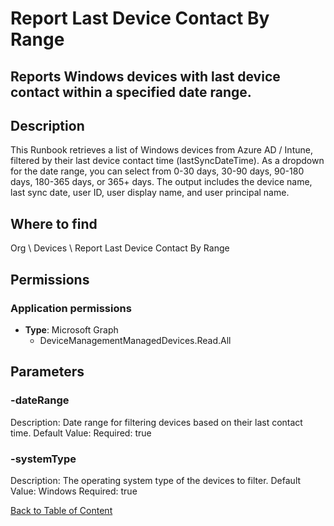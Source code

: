 # Report Last Device Contact By Range

## Reports Windows devices with last device contact within a specified date range.

## Description
This Runbook retrieves a list of Windows devices from Azure AD / Intune, filtered by their
last device contact time (lastSyncDateTime). As a dropdown for the date range, you can select from 0-30 days, 30-90 days, 90-180 days, 180-365 days, or 365+ days.
The output includes the device name, last sync date, user ID, user display name, and user principal name.

## Where to find
Org \ Devices \ Report Last Device Contact By Range

## Permissions
### Application permissions
- **Type**: Microsoft Graph
  - DeviceManagementManagedDevices.Read.All


## Parameters
### -dateRange
Description: Date range for filtering devices based on their last contact time.
Default Value: 
Required: true

### -systemType
Description: The operating system type of the devices to filter.
Default Value: Windows
Required: true


[Back to Table of Content](../../../README.md)

